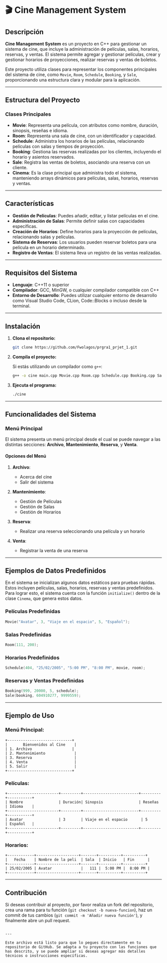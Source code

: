 
# 🎬 Cine Management System

## Descripción

**Cine Management System** es un proyecto en C++ para gestionar un sistema de cine, que incluye la administración de películas, salas, horarios, reservas, y ventas. El sistema permite agregar y gestionar películas, crear y gestionar horarios de proyecciones, realizar reservas y ventas de boletos.

Este proyecto utiliza clases para representar los componentes principales del sistema de cine, como `Movie`, `Room`, `Schedule`, `Booking`, y `Sale`, proporcionando una estructura clara y modular para la aplicación.

---

## Estructura del Proyecto

### Clases Principales

- **Movie**: Representa una película, con atributos como nombre, duración, sinopsis, reseñas e idioma.
- **Room**: Representa una sala de cine, con un identificador y capacidad.
- **Schedule**: Administra los horarios de las películas, relacionando películas con salas y tiempos de proyección.
- **Booking**: Gestiona las reservas realizadas por los clientes, incluyendo el horario y asientos reservados.
- **Sale**: Registra las ventas de boletos, asociando una reserva con un cliente.
- **Cinema**: Es la clase principal que administra todo el sistema, manteniendo arrays dinámicos para películas, salas, horarios, reservas y ventas.

---

## Características

- **Gestión de Películas**: Puedes añadir, editar, y listar películas en el cine.
- **Administración de Salas**: Permite definir salas con capacidades específicas.
- **Creación de Horarios**: Define horarios para la proyección de películas, relacionando salas y películas.
- **Sistema de Reservas**: Los usuarios pueden reservar boletos para una película en un horario determinado.
- **Registro de Ventas**: El sistema lleva un registro de las ventas realizadas.

---

## Requisitos del Sistema

- **Lenguaje**: C++11 o superior
- **Compilador**: GCC, MinGW, o cualquier compilador compatible con C++
- **Entorno de Desarrollo**: Puedes utilizar cualquier entorno de desarrollo como Visual Studio Code, CLion, Code::Blocks o incluso desde la terminal.

---

## Instalación

1. **Clona el repositorio:**

   ```bash
   git clone https://github.com/Fwolagos/prgra1_prjet_1.git
   ```

2. **Compila el proyecto:**

   Si estás utilizando un compilador como `g++`:

   ```bash
   g++ -o cine main.cpp Movie.cpp Room.cpp Schedule.cpp Booking.cpp Sale.cpp Cinema.cpp -std=c++11
   ```

3. **Ejecuta el programa:**

   ```bash
   ./cine
   ```

---

## Funcionalidades del Sistema

### Menú Principal

El sistema presenta un menú principal desde el cual se puede navegar a las distintas secciones: **Archivo**, **Mantenimiento**, **Reserva**, y **Venta**.

#### Opciones del Menú

1. **Archivo**:
   - Acerca del cine
   - Salir del sistema

2. **Mantenimiento**:
   - Gestión de Películas
   - Gestión de Salas
   - Gestión de Horarios

3. **Reserva**:
   - Realizar una reserva seleccionando una película y un horario

4. **Venta**:
   - Registrar la venta de una reserva

---

## Ejemplos de Datos Predefinidos

En el sistema se inicializan algunos datos estáticos para pruebas rápidas. Estos incluyen películas, salas, horarios, reservas y ventas predefinidos. Para lograr esto, el sistema cuenta con la función `initialize()` dentro de la clase `Cinema`, que genera estos datos.

### Películas Predefinidas
```cpp
Movie("Avatar", 3, "Viaje en el espacio", 5, "Español");
```

### Salas Predefinidas
```cpp
Room(111, 200);
```

### Horarios Predefinidos
```cpp
Schedule(404, "25/02/2005", "5:00 PM", "8:00 PM", movie, room);
```

### Reservas y Ventas Predefinidas
```cpp
Booking(999, 20000, 5, schedule);
Sale(booking, 604910277, 9999559);
```

---

## Ejemplo de Uso

### Menú Principal:
```
+-----------------------------+
|       Bienvenidos al Cine    |
| 1. Archivo                  |
| 2. Mantenimiento             |
| 3. Reserva                   |
| 4. Venta                     |
| 5. Salir                     |
+-----------------------------+
```

### Películas:
```
+-----------------------+---------+-------------------------+---------+-----------+
| Nombre                | Duración| Sinopsis                | Reseñas | Idioma    |
+-----------------------+---------+-------------------------+---------+-----------+
| Avatar                | 3       | Viaje en el espacio      | 5       | Español   |
+-----------------------+---------+-------------------------+---------+-----------+
```

### Horarios:
```
+------------+-------------------+-------+----------+----------+
|   Fecha    | Nombre de la peli  | Sala  | Inicio   | Fin      |
+------------+-------------------+-------+----------+----------+
| 25/02/2005 | Avatar             |   111 |  5:00 PM |  8:00 PM |
+------------+-------------------+-------+----------+----------+
```

---

## Contribución

Si deseas contribuir al proyecto, por favor realiza un fork del repositorio, crea una rama para tu función (`git checkout -b nueva-funcion`), haz un commit de tus cambios (`git commit -m 'Añadir nueva función'`), y finalmente abre un pull request.
```

---

Este archivo está listo para que lo pegues directamente en tu repositorio de GitHub. Se adapta a tu proyecto con las funciones que has descrito, y se puede ampliar si deseas agregar más detalles técnicos o instrucciones específicas.
